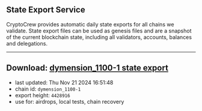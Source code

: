 ## State Export Service
CryptoCrew provides automatic daily state exports for all chains we validate. State export files can be used as genesis files and are a snapshot of the current blockchain state, including all validators, accounts, balances and delegations.

---
**Download: [dymension_1100-1 state export](https://dl-eu2.ccvalidators.com/SERVICE/dymension/dymension_1100-1_export_4428916.json)**
---

- last updated: Thu Nov 21 2024 16:51:48
- chain id: `dymension_1100-1`
- export height: `4428916`
- use for: airdrops, local tests, chain recovery
